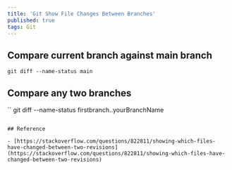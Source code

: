 ```yaml
---
title: 'Git Show File Changes Between Branches'
published: true
tags: Git
---
```


## Compare current branch against main branch

```
git diff --name-status main
```

## Compare any two branches

``
git diff --name-status firstbranch..yourBranchName
```

## Reference

- [https://stackoverflow.com/questions/822811/showing-which-files-have-changed-between-two-revisions](https://stackoverflow.com/questions/822811/showing-which-files-have-changed-between-two-revisions)